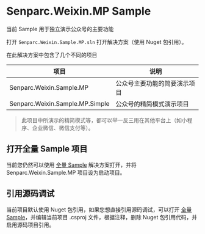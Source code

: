 # Senparc.Weixin.MP Sample

当前 Sample 用于独立演示公众号的主要功能

打开 `Senparc.Weixin.Sample.MP.sln` 打开解决方案（使用 Nuget 包引用）。

在此解决方案中包含了几个不同的项目

项目  |  说明
---- | ----
Senparc.Weixin.Sample.MP | 公众号主要功能的简要演示项目
Senparc.Weixin.Sample.MP.Simple | 公众号的精简模式演示项目

> 此项目中所演示的精简模式等，都可以举一反三用在其他平台上（如小程序、企业微信、微信支付等）。

## 打开全量 Sample 项目

当前您仍然可以使用 [全量 Sample](../All/net8-mvc/) 解决方案打开，并将 Senparc.Weixin.Sample.MP 项目设为启动项目。

## 引用源码调试

当前项目默认使用 Nuget 包引用，如果您想直接引用源码调试，可以打开 [全量 Sample](../All/net8-mvc/)，并编辑当前项目 .csproj 文件，根据注释，删除 Nuget 包引用代码，并启用源码项目引用。
